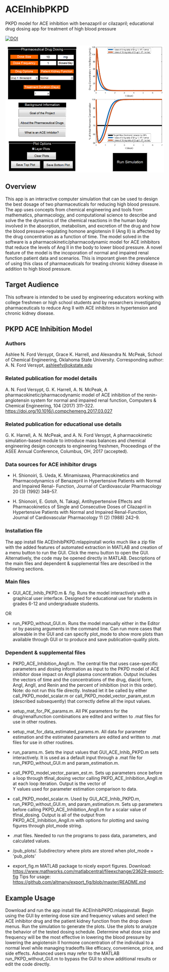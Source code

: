 # ACEInhibPKPD
PKPD model for ACE inhibition with benazapril or cilazapril; educational drug dosing app for treatment of high blood pressure

[![DOI](https://zenodo.org/badge/79126249.svg)](https://zenodo.org/badge/latestdoi/79126249)

![GUI screenshot](thumbnail.png)

## Overview
This app is an interactive computer simulation that can be used to design the best dosage of two pharmaceuticals for reducing high blood pressure. The app uses concepts from chemical engineering and tools from mathematics, pharmacology, and computational science to describe and solve the the dynamics of the chemical reactions in the human body involved in the absorption, metabolism, and excretion of the drug and how the blood pressure-regulating homone angiotensin II (Ang II) is affected by the drug concentration as a function of time. The model solved in the software is a pharmacokinetic/pharmacodynamic model for ACE inhibitors that reduce the levels of Ang II in the body to lower blood pressure. A novel feature of the model is the incoporation of normal and impaired renal function patient data and scenarios. This is imporant given the prevalence of using this class of pharmaceuticals for treating chronic kidney disease in addition to high blood pressure.

## Target Audience
This software is intended to be used by engineering educators working with college freshmen or high school students and by researchers investigating pharmaceuticals to reduce Ang II with ACE inhibitors in hypertension and chronic kidney disease. 

## PKPD ACE Inhibition Model
### Authors
Ashlee N. Ford Versypt, Grace K. Harrell, and Alexandra N. McPeak, 
School of Chemical Engineering,
Oklahoma State University.
Corresponding author: A. N. Ford Versypt, ashleefv@okstate.edu

### Related publication for model details
A. N. Ford Versypt, G. K. Harrell, A. N. McPeak, A pharmacokinetic/pharmacodynamic model of ACE inhibition of the renin-angiotensin system for normal and impaired renal function, Computers & Chemical Engineering, 104 (2017) 311–322. https://doi.org/10.1016/j.compchemeng.2017.03.027

### Related publication for educational use details
G. K. Harrell, A. N. McPeak, and A. N. Ford Versypt, A pharmacokinetic simulation-based module to introduce mass balances and chemical engineering design concepts to engineering freshmen, Proceedings of the ASEE Annual Conference, Columbus, OH, 2017 (accepted).

### Data sources for ACE inhibitor drugs
* H. Shionoiri, S. Ueda, K. Minamisawa, Pharmacokinetics and Pharmacodynamics 
   of Benazepril in Hypertensive Patients with Normal and Impaired Renal-
   Function, Journal of Cardiovascular Pharmacology 20 (3) (1992) 348–57.

* H. Shionoiri, E. Gotoh, N. Takagi, Antihypertensive Effects and 
   Pharmacokinetics of Single and Consecutive Doses of Cilazapril in 
   Hypertensive Patients with Normal and Impaired Renal-Function, Journal of 
   Cardiovascular Pharmacology 11 (2) (1988) 242–9.

### Installation file

The app install file ACEInhibPKPD.mlappinstall works much like a zip file with the added features of automated extraction in MATLAB and creation of a menu button to run the GUI. Click the menu button to open the GUI. Alternatively, the code may be opened directly in MATLAB. Descriptions of the main files and dependent & supplemental files are described in the following sections.

### Main files

* GUI_ACE_Inhib_PKPD.m & .fig.
   Runs the model interactively with a graphical user interface. Designed for 
   educational use for students in grades 6-12 and undergraduate students.
 
OR
  
* run_PKPD_without_GUI.m.
   Runs the model manually either in the Editor or by passing arguments in the
   command line. Can run more cases that allowable in the GUI and can specify
   plot_mode to show more plots than available through GUI or to produce and 
   save publication-quality plots.

### Dependent & supplemental files

* PKPD_ACE_Inhibition_AngII.m.
   The central file that uses case-specific parameters and dosing information 
   as input to the PKPD model of ACE inhibitor dose impact on AngII plasma 
   concentration. Output includes the vectors of time and the concentrations of 
   the drug, diacid form, AngI, AngII, and Renin and the percent of inhibition 
   (not in this order). Note: do not run this file directly. Instead let it be called by either 
   call_PKPD_model_scalar.m or call_PKPD_model_vector_param_est.m
   (described subsequently) that correctly define all the input values.

* setup_mat_for_PK_params.m.
   All PK parameters for the drug/renalfunction combinations are edited and 
   written to .mat files for use in other routines.

* setup_mat_for_data_estimated_params.m.
   All data for parameter estimation and the estimated parameters are edited and
   written to .mat files for use in other routines.
   
* run_params.m.
   Sets the input values that GUI_ACE_Inhib_PKPD.m sets interactively. It is
   used as a default input through a .mat file for run_PKPD_without_GUI.m and 
   param_estimation.m.

* call_PKPD_model_vector_param_est.m.
   Sets up parameters once before a loop through tfinal_dosing vector calling
   PKPD_ACE_Inhibition_AngII.m at each loop iteration. Output is the vector of  
   Y values used for parameter estimation comparison to data.
   
* call_PKPD_model_scalar.m.
   Used by GUI_ACE_Inhib_PKPD.m, run_PKPD_without_GUI.m, and param_estimation.m. 
   Sets up parameters before calling PKPD_ACE_Inhibition_AngII.m for a scalar 
   value of tfinal_dosing. Output is all of the output from 
   PKPD_ACE_Inhibition_AngII.m with options for plotting and saving figures
   through plot_mode string.
   
* .mat files. 
   Needed to run the programs to pass data, parameters, and calculated values.
   
* /pub_plots/.
   Subdirectory where plots are stored when plot_mode = 'pub_plots'
   
* export_fig.m
   MATLAB package to nicely export figures.
   Download: https://www.mathworks.com/matlabcentral/fileexchange/23629-export-fig
   Tips for usage: https://github.com/altmany/export_fig/blob/master/README.md
   
## Example Usage
Download and run the app install file ACEInhibPKPD.mlappinstall. Begin using the GUI by entering dose size and frequency values and select the ACE inhibitor drug and the patient kidney function from the drop down menus. Run the simulation to generate the plots. Use the plots to analyze the behavior of the tested dosing schedule. Determine what dose size and frequency will be the most effective in lowering the blood pressure by lowering the angiotensin II hormone concentration of the individual to a normal level while managing tradeoffs like efficacy, convenience, price, and side effects. Advanced users may refer to the MATLAB run_PKPD_without_GUI.m to bypass the GUI to show additional results or edit the code directly.
